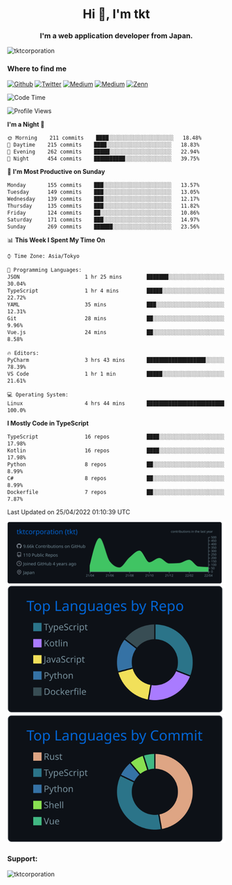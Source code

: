 <h1 align="center">Hi 👋, I'm tkt</h1>
<h3 align="center">I'm a web application developer from Japan.</h3>

<p align="left"> <img src="https://komarev.com/ghpvc/?username=tktcorporation&label=Profile%20views&color=0e75b6&style=flat" alt="tktcorporation" /> </p>

<h3>Where to find me</h3>
<p>
<a href="https://github.com/tktcorporation" target="_blank"><img alt="Github" src="https://img.shields.io/badge/GitHub-%2312100E.svg?&style=for-the-badge&logo=Github&logoColor=white" /></a>
<a href="https://twitter.com/tktcorporation" target="_blank"><img alt="Twitter" src="https://img.shields.io/badge/twitter-%231DA1F2.svg?&style=for-the-badge&logo=twitter&logoColor=white" /></a>
<a href="https://www.linkedin.com/in/tktcorporation" target="_blank"><img alt="Medium" src="https://img.shields.io/badge/linkdin-0a66c2.svg?&style=for-the-badge&logo=linkedin&logoColor=white" /></a>
<a href="https://qiita.com/tktcorporation" target="_blank"><img alt="Medium" src="https://img.shields.io/badge/qiita-55C500.svg?&style=for-the-badge&logo=qiita&logoColor=white" /></a>
<a href="https://zenn.dev/tktcorporation" target="_blank"><img alt="Zenn" src="https://img.shields.io/badge/Zenn-3EA8FF.svg?&style=for-the-badge&logo=Zenn&logoColor=white" /></a>
</p>
  
<!--START_SECTION:waka-->
![Code Time](http://img.shields.io/badge/Code%20Time-251%20hrs%2043%20mins-blue)

![Profile Views](http://img.shields.io/badge/Profile%20Views-2-blue)

**I'm a Night 🦉** 

```text
🌞 Morning    211 commits    ████░░░░░░░░░░░░░░░░░░░░░   18.48% 
🌆 Daytime    215 commits    ████░░░░░░░░░░░░░░░░░░░░░   18.83% 
🌃 Evening    262 commits    █████░░░░░░░░░░░░░░░░░░░░   22.94% 
🌙 Night      454 commits    ██████████░░░░░░░░░░░░░░░   39.75%

```
📅 **I'm Most Productive on Sunday** 

```text
Monday       155 commits    ███░░░░░░░░░░░░░░░░░░░░░░   13.57% 
Tuesday      149 commits    ███░░░░░░░░░░░░░░░░░░░░░░   13.05% 
Wednesday    139 commits    ███░░░░░░░░░░░░░░░░░░░░░░   12.17% 
Thursday     135 commits    ███░░░░░░░░░░░░░░░░░░░░░░   11.82% 
Friday       124 commits    ██░░░░░░░░░░░░░░░░░░░░░░░   10.86% 
Saturday     171 commits    ███░░░░░░░░░░░░░░░░░░░░░░   14.97% 
Sunday       269 commits    ██████░░░░░░░░░░░░░░░░░░░   23.56%

```


📊 **This Week I Spent My Time On** 

```text
⌚︎ Time Zone: Asia/Tokyo

💬 Programming Languages: 
JSON                     1 hr 25 mins        ███████░░░░░░░░░░░░░░░░░░   30.04% 
TypeScript               1 hr 4 mins         █████░░░░░░░░░░░░░░░░░░░░   22.72% 
YAML                     35 mins             ███░░░░░░░░░░░░░░░░░░░░░░   12.31% 
Git                      28 mins             ██░░░░░░░░░░░░░░░░░░░░░░░   9.96% 
Vue.js                   24 mins             ██░░░░░░░░░░░░░░░░░░░░░░░   8.58%

🔥 Editors: 
PyCharm                  3 hrs 43 mins       ███████████████████░░░░░░   78.39% 
VS Code                  1 hr 1 min          █████░░░░░░░░░░░░░░░░░░░░   21.61%

💻 Operating System: 
Linux                    4 hrs 44 mins       █████████████████████████   100.0%

```

**I Mostly Code in TypeScript** 

```text
TypeScript               16 repos            ████░░░░░░░░░░░░░░░░░░░░░   17.98% 
Kotlin                   16 repos            ████░░░░░░░░░░░░░░░░░░░░░   17.98% 
Python                   8 repos             ██░░░░░░░░░░░░░░░░░░░░░░░   8.99% 
C#                       8 repos             ██░░░░░░░░░░░░░░░░░░░░░░░   8.99% 
Dockerfile               7 repos             ██░░░░░░░░░░░░░░░░░░░░░░░   7.87%

```



 Last Updated on 25/04/2022 01:10:39 UTC
<!--END_SECTION:waka-->

[![](https://raw.githubusercontent.com/tktcorporation/tktcorporation/master/profile-summary-card-output/github_dark/0-profile-details.svg)](https://github.com/vn7n24fzkq/github-profile-summary-cards)
[![](https://raw.githubusercontent.com/tktcorporation/tktcorporation/master/profile-summary-card-output/github_dark/1-repos-per-language.svg)](https://github.com/vn7n24fzkq/github-profile-summary-cards) [![](https://raw.githubusercontent.com/tktcorporation/tktcorporation/master/profile-summary-card-output/github_dark/2-most-commit-language.svg)](https://github.com/vn7n24fzkq/github-profile-summary-cards)

<h3 align="left">Support:</h3>
<p><a href="https://www.buymeacoffee.com/tktcorporation"> <img align="left" src="https://cdn.buymeacoffee.com/buttons/v2/default-yellow.png" height="50" width="210" alt="tktcorporation" /></a></p><br><br>

